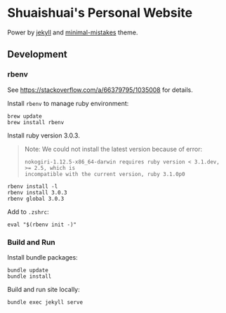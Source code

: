 # Shuaishuai's Personal Website

Power by [jekyll](https://jekyllrb.com/) and [minimal-mistakes](https://mmistakes.github.io/minimal-mistakes/) theme.

## Development

### rbenv

See https://stackoverflow.com/a/66379795/1035008 for details.

Install `rbenv` to manage ruby environment:

```
brew update
brew install rbenv
```

Install ruby version 3.0.3.

> Note: We could not install the latest version because of error:
> ```
> nokogiri-1.12.5-x86_64-darwin requires ruby version < 3.1.dev, >= 2.5, which is
> incompatible with the current version, ruby 3.1.0p0
> ```

```
rbenv install -l
rbenv install 3.0.3
rbenv global 3.0.3
```

Add to `.zshrc`:

```
eval "$(rbenv init -)"
```

### Build and Run

Install bundle packages:

```
bundle update
bundle install
```

Build and run site locally:

```
bundle exec jekyll serve
```

